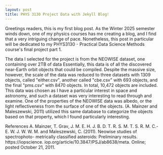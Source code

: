 ```yaml
---
layout: post
title: PHYS 3130 Project Data with Jekyll Blog!
---
```


Greetings readers, this is my first blog post. As the Winter 2025 semester winds down, one of my physics courses has me creating a blog, and I find that a very intriguing change of pace. Nonetheless, this post in particular will be dedicated to my PHYS3130 - Practical Data Science Methods course's final project part 1.

The data I selected for the project is from the NEOWISE dataset, one containing over 2TB of data Essentially, this data is of all the discovered near-Earth orbit objects that could be compiled. Despite the massive size, however, the scale of the data was reduced to three datasets with 1309 objects, called "either.csv", another called "cbe.csv" with 693 objects, and the final "pms.csv" with 8470 objects. In total, 10,472 objects are included. This data was chosen as I have a particular interest in space and astronomy, and such a dataset was very interesting to read through and examine. One of the properties of the NEOWISE data was albedo, or the light reflectiveness from the surface of one of the objects. (A. Mainzer and Maleszewski, 2011) utilized this same database to categorize the objects based on that property, which I found particularly interesting.


References
A. Mainzer, T. Grav, J. M. E. H. J. B. D. T. R. S. M. T. S. R. M. C.-E. W. J.
  W. W. M. and Maleszewski, C. (2011). Neowise studies of spectrophoto-
  metrically classified asteroids: Preliminary results. https://iopscience.
  iop.org/article/10.3847/PSJ/ab8638/meta. Online; posted October
  21, 2011.
